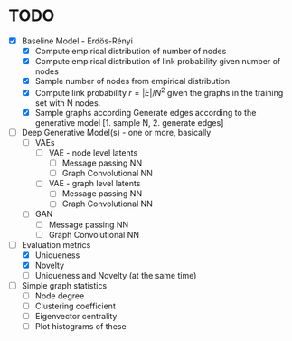 # TODO

- [X] Baseline Model - Erdös-Rényi
    - [X] Compute empirical distribution of number of nodes
    - [X] Compute empirical distribution of link probability given number of nodes
    - [X] Sample number of nodes from empirical distribution
    - [X] Compute link probability $r = |E| / N^2$ given the graphs in the training set with N nodes.
    - [X] Sample graphs according Generate edges according to the generative model [1. sample N, 2. generate edges]

- [ ] Deep Generative Model(s) - one or more, basically
    - [ ] VAEs
        - [ ] VAE - node level latents
            - [ ] Message passing NN
            - [ ] Graph Convolutional NN
        - [ ] VAE - graph level latents
            - [ ] Message passing NN
            - [ ] Graph Convolutional NN
    - [ ] GAN
        - [ ] Message passing NN
        - [ ] Graph Convolutional NN

- [ ] Evaluation metrics
    - [X] Uniqueness
    - [X] Novelty
    - [ ] Uniqueness and Novelty (at the same time)
- [ ] Simple graph statistics
    - [ ] Node degree
    - [ ] Clustering coefficient
    - [ ] Eigenvector centrality
    - [ ] Plot histograms of these
